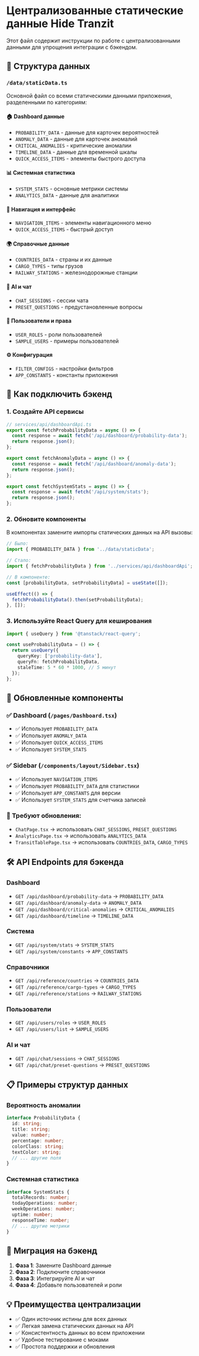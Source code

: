 # Централизованные статические данные Hide Tranzit

Этот файл содержит инструкции по работе с централизованными данными для упрощения интеграции с бэкендом.

## 📁 Структура данных

### `/data/staticData.ts`
Основной файл со всеми статическими данными приложения, разделенными по категориям:

#### 🏠 Dashboard данные
- `PROBABILITY_DATA` - данные для карточек вероятностей
- `ANOMALY_DATA` - данные для карточек аномалий  
- `CRITICAL_ANOMALIES` - критические аномалии
- `TIMELINE_DATA` - данные для временной шкалы
- `QUICK_ACCESS_ITEMS` - элементы быстрого доступа

#### 📊 Системная статистика
- `SYSTEM_STATS` - основные метрики системы
- `ANALYTICS_DATA` - данные для аналитики

#### 🧭 Навигация и интерфейс
- `NAVIGATION_ITEMS` - элементы навигационного меню
- `QUICK_ACCESS_ITEMS` - быстрый доступ

#### 🌍 Справочные данные
- `COUNTRIES_DATA` - страны и их данные
- `CARGO_TYPES` - типы грузов
- `RAILWAY_STATIONS` - железнодорожные станции

#### 🤖 AI и чат
- `CHAT_SESSIONS` - сессии чата
- `PRESET_QUESTIONS` - предустановленные вопросы

#### 👤 Пользователи и права
- `USER_ROLES` - роли пользователей
- `SAMPLE_USERS` - примеры пользователей

#### ⚙️ Конфигурация
- `FILTER_CONFIGS` - настройки фильтров
- `APP_CONSTANTS` - константы приложения

## 🔄 Как подключить бэкенд

### 1. Создайте API сервисы

```typescript
// services/api/dashboardApi.ts
export const fetchProbabilityData = async () => {
  const response = await fetch('/api/dashboard/probability-data');
  return response.json();
};

export const fetchAnomalyData = async () => {
  const response = await fetch('/api/dashboard/anomaly-data');
  return response.json();
};

export const fetchSystemStats = async () => {
  const response = await fetch('/api/system/stats');
  return response.json();
};
```

### 2. Обновите компоненты

В компонентах замените импорты статических данных на API вызовы:

```typescript
// Было:
import { PROBABILITY_DATA } from '../data/staticData';

// Стало:
import { fetchProbabilityData } from '../services/api/dashboardApi';

// В компоненте:
const [probabilityData, setProbabilityData] = useState([]);

useEffect(() => {
  fetchProbabilityData().then(setProbabilityData);
}, []);
```

### 3. Используйте React Query для кеширования

```typescript
import { useQuery } from '@tanstack/react-query';

const useProbabilityData = () => {
  return useQuery({
    queryKey: ['probability-data'],
    queryFn: fetchProbabilityData,
    staleTime: 5 * 60 * 1000, // 5 минут
  });
};
```

## 📝 Обновленные компоненты

### ✅ Dashboard (`/pages/Dashboard.tsx`)
- ✅ Использует `PROBABILITY_DATA` 
- ✅ Использует `ANOMALY_DATA`
- ✅ Использует `QUICK_ACCESS_ITEMS`
- ✅ Использует `SYSTEM_STATS`

### ✅ Sidebar (`/components/layout/Sidebar.tsx`)
- ✅ Использует `NAVIGATION_ITEMS`
- ✅ Использует `PROBABILITY_DATA` для статистики
- ✅ Использует `APP_CONSTANTS` для версии
- ✅ Использует `SYSTEM_STATS` для счетчика записей

### 🔄 Требуют обновления:
- `ChatPage.tsx` → использовать `CHAT_SESSIONS`, `PRESET_QUESTIONS`
- `AnalyticsPage.tsx` → использовать `ANALYTICS_DATA`
- `TransitTablePage.tsx` → использовать `COUNTRIES_DATA`, `CARGO_TYPES`

## 🛠 API Endpoints для бэкенда

### Dashboard
- `GET /api/dashboard/probability-data` → `PROBABILITY_DATA`
- `GET /api/dashboard/anomaly-data` → `ANOMALY_DATA`
- `GET /api/dashboard/critical-anomalies` → `CRITICAL_ANOMALIES`
- `GET /api/dashboard/timeline` → `TIMELINE_DATA`

### Система
- `GET /api/system/stats` → `SYSTEM_STATS`
- `GET /api/system/constants` → `APP_CONSTANTS`

### Справочники
- `GET /api/reference/countries` → `COUNTRIES_DATA`
- `GET /api/reference/cargo-types` → `CARGO_TYPES`
- `GET /api/reference/stations` → `RAILWAY_STATIONS`

### Пользователи
- `GET /api/users/roles` → `USER_ROLES`
- `GET /api/users/list` → `SAMPLE_USERS`

### AI и чат
- `GET /api/chat/sessions` → `CHAT_SESSIONS`
- `GET /api/chat/preset-questions` → `PRESET_QUESTIONS`

## 📋 Примеры структур данных

### Вероятность аномалии
```typescript
interface ProbabilityData {
  id: string;
  title: string;
  value: number;
  percentage: number;
  colorClass: string;
  textColor: string;
  // ... другие поля
}
```

### Системная статистика
```typescript
interface SystemStats {
  totalRecords: number;
  todayOperations: number;
  weekOperations: number;
  uptime: number;
  responseTime: number;
  // ... другие метрики
}
```

## 🚀 Миграция на бэкенд

1. **Фаза 1**: Замените Dashboard данные
2. **Фаза 2**: Подключите справочники
3. **Фаза 3**: Интегрируйте AI и чат
4. **Фаза 4**: Добавьте пользователей и роли

## 💡 Преимущества централизации

- ✅ Один источник истины для всех данных
- ✅ Легкая замена статических данных на API
- ✅ Консистентность данных во всем приложении  
- ✅ Удобное тестирование с моками
- ✅ Простота поддержки и обновления